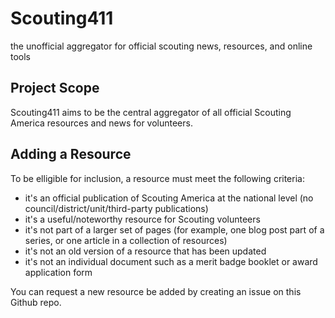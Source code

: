 # Scouting411

the unofficial aggregator for official scouting news, resources, and online tools

## Project Scope

Scouting411 aims to be the central aggregator of all official Scouting America resources and news for volunteers.

## Adding a Resource

To be elligible for inclusion, a resource must meet the following criteria:

- it's an official publication of Scouting America at the national level (no council/district/unit/third-party publications)
- it's a useful/noteworthy resource for Scouting volunteers
- it's not part of a larger set of pages (for example, one blog post part of a series, or one article in a collection of resources)
- it's not an old version of a resource that has been updated
- it's not an individual document such as a merit badge booklet or award application form

You can request a new resource be added by creating an issue on this Github repo.
